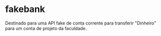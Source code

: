 # fakebank

Destinado para uma API fake de conta corrente para transferir "Dinheiro" para um conta de projeto da faculdade.
